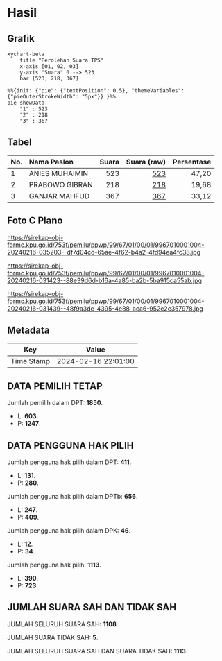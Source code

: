 # Hasil

## Grafik

```mermaid
xychart-beta
    title "Perolehan Suara TPS"
    x-axis [01, 02, 03]
    y-axis "Suara" 0 --> 523
    bar [523, 218, 367]
```

```mermaid
%%{init: {"pie": {"textPosition": 0.5}, "themeVariables": {"pieOuterStrokeWidth": "5px"}} }%%
pie showData
    "1" : 523
    "2" : 218
    "3" : 367
```

## Tabel

| No. | Nama Paslon    | Suara | Suara (raw) | Persentase |
|:--- |:-------------- | -----:| -----------:| ----------:|
| 1   | ANIES MUHAIMIN | 523   | [523][p-1]  | 47,20      |
| 2   | PRABOWO GIBRAN | 218   | [218][p-2]  | 19,68      |
| 3   | GANJAR MAHFUD  | 367   | [367][p-3]  | 33,12      |


[p-1]: https://github.com/gigit-pemilu/pemilu-2024-99-luar-negeri/blob/main/pilpres/hitung-suara/sub/99-luar-negeri/sub/67-london-inggris/sub/01-london-inggris/sub/0001-london-inggris/sub/004-tps-003/sub/paslon-1.txt
[p-2]: https://github.com/gigit-pemilu/pemilu-2024-99-luar-negeri/blob/main/pilpres/hitung-suara/sub/99-luar-negeri/sub/67-london-inggris/sub/01-london-inggris/sub/0001-london-inggris/sub/004-tps-003/sub/paslon-2.txt
[p-3]: https://github.com/gigit-pemilu/pemilu-2024-99-luar-negeri/blob/main/pilpres/hitung-suara/sub/99-luar-negeri/sub/67-london-inggris/sub/01-london-inggris/sub/0001-london-inggris/sub/004-tps-003/sub/paslon-3.txt

## Foto C Plano

https://sirekap-obj-formc.kpu.go.id/753f/pemilu/ppwp/99/67/01/00/01/9967010001004-20240216-035203--df7d04cd-65ae-4f62-b4a2-4fd94ea4fc38.jpg

https://sirekap-obj-formc.kpu.go.id/753f/pemilu/ppwp/99/67/01/00/01/9967010001004-20240216-031423--88e39d6d-b16a-4a85-ba2b-5ba915ca55ab.jpg

https://sirekap-obj-formc.kpu.go.id/753f/pemilu/ppwp/99/67/01/00/01/9967010001004-20240216-031439--48f9a3de-4395-4e88-aca6-952e2c357978.jpg


## Metadata

| Key        | Value               |
| ---------- | ------------------- |
| Time Stamp | 2024-02-16 22:01:00 |


## DATA PEMILIH TETAP

Jumlah pemilih dalam DPT: **1850**.
 * L: **603**.
 * P: **1247**.

## DATA PENGGUNA HAK PILIH

Jumlah pengguna hak pilih dalam DPT: **411**.
 * L: **131**.
 * P: **280**.

Jumlah pengguna hak pilih dalam DPTb: **656**.
 * L: **247**.
 * P: **409**.

Jumlah pengguna hak pilih dalam DPK: **46**.
 * L: **12**.
 * P: **34**.

Jumlah pengguna hak pilih: **1113**.
 * L: **390**.
 * P: **723**.

## JUMLAH SUARA SAH DAN TIDAK SAH

JUMLAH SELURUH SUARA SAH: **1108**.

JUMLAH SUARA TIDAK SAH: **5**.

JUMLAH SELURUH SUARA SAH DAN SUARA TIDAK SAH: **1113**.


